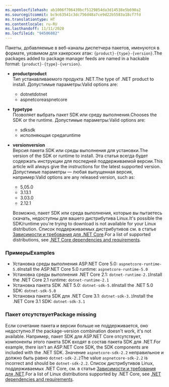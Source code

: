 ```yaml
---
ms.openlocfilehash: ab1006f706439bcf5129854da3d14538e5b690a2
ms.sourcegitcommit: bc9c63541c3dc756d48a7ce9d22b5583a18cf7fd
ms.translationtype: HT
ms.contentlocale: ru-RU
ms.lasthandoff: 11/11/2020
ms.locfileid: "94506882"
---
```


<span data-ttu-id="966b9-101">Пакеты, добавляемые в веб-каналы диспетчера пакетов, именуются в формате, 	уязвимом для хакерских атак: `{product}-{type}-{version}`.</span><span class="sxs-lookup"><span data-stu-id="966b9-101">The packages added to package manager feeds are named in a hackable format: `{product}-{type}-{version}`.</span></span>

- <span data-ttu-id="966b9-102">**product**</span><span class="sxs-lookup"><span data-stu-id="966b9-102">**product**</span></span>\
<span data-ttu-id="966b9-103">Тип устанавливаемого продукта .NET.</span><span class="sxs-lookup"><span data-stu-id="966b9-103">The type of .NET product to install.</span></span> <span data-ttu-id="966b9-104">Допустимые параметры:</span><span class="sxs-lookup"><span data-stu-id="966b9-104">Valid options are:</span></span>

  - <span data-ttu-id="966b9-105">dotnet</span><span class="sxs-lookup"><span data-stu-id="966b9-105">dotnet</span></span>
  - <span data-ttu-id="966b9-106">aspnetcore</span><span class="sxs-lookup"><span data-stu-id="966b9-106">aspnetcore</span></span>

- <span data-ttu-id="966b9-107">**type**</span><span class="sxs-lookup"><span data-stu-id="966b9-107">**type**</span></span>\
<span data-ttu-id="966b9-108">Позволяет выбрать пакет SDK или среду выполнения.</span><span class="sxs-lookup"><span data-stu-id="966b9-108">Chooses the SDK or the runtime.</span></span> <span data-ttu-id="966b9-109">Допустимые параметры:</span><span class="sxs-lookup"><span data-stu-id="966b9-109">Valid options are:</span></span>

  - <span data-ttu-id="966b9-110">sdk</span><span class="sxs-lookup"><span data-stu-id="966b9-110">sdk</span></span>
  - <span data-ttu-id="966b9-111">исполняющая среда</span><span class="sxs-lookup"><span data-stu-id="966b9-111">runtime</span></span>

- <span data-ttu-id="966b9-112">**version**</span><span class="sxs-lookup"><span data-stu-id="966b9-112">**version**</span></span>\
<span data-ttu-id="966b9-113">Версия пакета SDK или среды выполнения для установки.</span><span class="sxs-lookup"><span data-stu-id="966b9-113">The version of the SDK or runtime to install.</span></span> <span data-ttu-id="966b9-114">Эта статья всегда будет содержать инструкции для последней поддерживаемой версии.</span><span class="sxs-lookup"><span data-stu-id="966b9-114">This article will always give the instructions for the latest supported version.</span></span> <span data-ttu-id="966b9-115">Допустимые параметры — любая выпущенная версия, например:</span><span class="sxs-lookup"><span data-stu-id="966b9-115">Valid options are any released version, such as:</span></span>

  - <span data-ttu-id="966b9-116">5,0</span><span class="sxs-lookup"><span data-stu-id="966b9-116">5.0</span></span>
  - <span data-ttu-id="966b9-117">3.1</span><span class="sxs-lookup"><span data-stu-id="966b9-117">3.1</span></span>
  - <span data-ttu-id="966b9-118">3.0</span><span class="sxs-lookup"><span data-stu-id="966b9-118">3.0</span></span>
  - <span data-ttu-id="966b9-119">2.1</span><span class="sxs-lookup"><span data-stu-id="966b9-119">2.1</span></span>

  <span data-ttu-id="966b9-120">Возможно, пакет SDK или среда выполнения, которые вы пытаетесь скачать, недоступны для вашего дистрибутива Linux.</span><span class="sxs-lookup"><span data-stu-id="966b9-120">It's possible the SDK/runtime you're trying to download is not available for your Linux distribution.</span></span> <span data-ttu-id="966b9-121">Список поддерживаемых дистрибутивов см. в статье [Зависимости и требования для .NET Core](../linux.md).</span><span class="sxs-lookup"><span data-stu-id="966b9-121">For a list of supported distributions, see [.NET Core dependencies and requirements](../linux.md).</span></span>

### <a name="examples"></a><span data-ttu-id="966b9-122">Примеры</span><span class="sxs-lookup"><span data-stu-id="966b9-122">Examples</span></span>

- <span data-ttu-id="966b9-123">Установка среды выполнения ASP.NET Core 5.0: `aspnetcore-runtime-5.0`</span><span class="sxs-lookup"><span data-stu-id="966b9-123">Install the ASP.NET Core 5.0 runtime: `aspnetcore-runtime-5.0`</span></span>
- <span data-ttu-id="966b9-124">Установка среды выполнения .NET Core 2.1: `dotnet-runtime-2.1`</span><span class="sxs-lookup"><span data-stu-id="966b9-124">Install the .NET Core 2.1 runtime: `dotnet-runtime-2.1`</span></span>
- <span data-ttu-id="966b9-125">Установка пакета SDK .NET 5.0: `dotnet-sdk-5.0`</span><span class="sxs-lookup"><span data-stu-id="966b9-125">Install the .NET 5.0 SDK: `dotnet-sdk-5.0`</span></span>
- <span data-ttu-id="966b9-126">Установка пакета SDK для .NET Core 3.1: `dotnet-sdk-3.1`</span><span class="sxs-lookup"><span data-stu-id="966b9-126">Install the .NET Core 3.1 SDK: `dotnet-sdk-3.1`</span></span>

### <a name="package-missing"></a><span data-ttu-id="966b9-127">Пакет отсутствует</span><span class="sxs-lookup"><span data-stu-id="966b9-127">Package missing</span></span>

<span data-ttu-id="966b9-128">Если сочетание пакета и версии больше не поддерживается, оно недоступно.</span><span class="sxs-lookup"><span data-stu-id="966b9-128">If the package-version combination doesn't work, it's not available.</span></span> <span data-ttu-id="966b9-129">Например, пакет SDK для ASP.NET Core отсутствует, компоненты этого пакета SDK входят в состав пакета SDK для .NET.</span><span class="sxs-lookup"><span data-stu-id="966b9-129">For example, there isn't an ASP.NET Core SDK, the SDK components are included with the .NET SDK.</span></span> <span data-ttu-id="966b9-130">Значение `aspnetcore-sdk-2.2` неправильное и должно быть равно `dotnet-sdk-2.2`</span><span class="sxs-lookup"><span data-stu-id="966b9-130">The value `aspnetcore-sdk-2.2` is incorrect and should be `dotnet-sdk-2.2`.</span></span> <span data-ttu-id="966b9-131">Список дистрибутивов Linux, поддерживаемых .NET Core, см. в статье [Зависимости и требования для .NET](../linux.md).</span><span class="sxs-lookup"><span data-stu-id="966b9-131">For a list of Linux distributions supported by .NET Core, see [.NET dependencies and requirements](../linux.md).</span></span>
